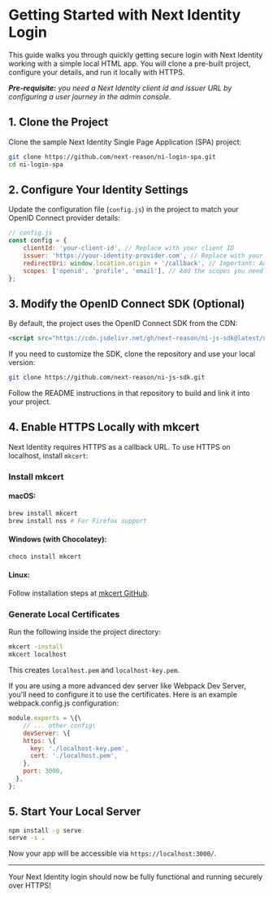 # Getting Started with Next Identity Login

This guide walks you through quickly getting secure login with Next Identity working with a simple local HTML app. You will clone a pre-built project, configure your details, and run it locally with HTTPS.

***Pre-requisite:** you need a Next Identity client id and issuer URL by configuring a user journey in the admin console.*

## 1. Clone the Project

Clone the sample Next Identity Single Page Application (SPA) project:

```sh
git clone https://github.com/next-reason/ni-login-spa.git
cd ni-login-spa
```

## 2. Configure Your Identity Settings

Update the configuration file (`config.js`) in the project to match your OpenID Connect provider details:

```javascript
// config.js
const config = {
    clientId: 'your-client-id', // Replace with your client ID
    issuer: 'https://your-identity-provider.com', // Replace with your issuer URL 
    redirectUri: window.location.origin + '/callback', // Important: Add a callback route
    scopes: ['openid', 'profile', 'email'], // Add the scopes you need
};
```

## 3. Modify the OpenID Connect SDK (Optional)

By default, the project uses the OpenID Connect SDK from the CDN:

```html
<script src="https://cdn.jsdelivr.net/gh/next-reason/ni-js-sdk@latest/next-identity-client.js"></script>
```

If you need to customize the SDK, clone the repository and use your local version:

```sh
git clone https://github.com/next-reason/ni-js-sdk.git
```

Follow the README instructions in that repository to build and link it into your project.

## 4. Enable HTTPS Locally with mkcert

Next Identity requires HTTPS as a callback URL. To use HTTPS on localhost, install `mkcert`:

### Install mkcert

#### macOS:

```sh
brew install mkcert
brew install nss # For Firefox support
```

#### Windows (with Chocolatey):

```sh
choco install mkcert
```

#### Linux:

Follow installation steps at [mkcert GitHub](https://github.com/FiloSottile/mkcert).

### Generate Local Certificates

Run the following inside the project directory:

```sh
mkcert -install
mkcert localhost
```

This creates `localhost.pem` and `localhost-key.pem`.

If you are using a more advanced dev server like Webpack Dev Server, you'll need to configure it to use the certificates. Here is an example webpack.config.js configuration:

```javascript
module.exports = \{\
    // ... other config\
    devServer: \{
    https: \{
      key: './localhost-key.pem',
      cert: './localhost.pem',
    },
    port: 3000,
  },
};
```

## 5. Start Your Local Server

```sh
npm install -g serve
serve -s .
```

Now your app will be accessible via `https://localhost:3000/`.

***

Your Next Identity login should now be fully functional and running securely over HTTPS!